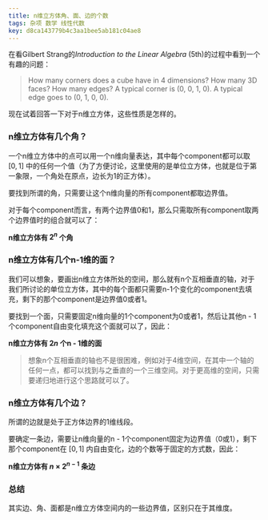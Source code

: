 ```yaml
---
title: n维立方体角、面、边的个数
tags: 杂项 数学 线性代数
key: d8ca143779b4c3aa1bee5ab181c04ae8
---
```


在看Gilbert Strang的*Introduction to the Linear Algebra* (5th)的过程中看到一个有趣的问题：

> How many corners does a cube have in 4 dimensions? How many 3D faces? How many edges? A typical corner is (0, 0, 1, 0). A typical edge goes to (0, 1, 0, 0).

现在试着回答一下对于n维立方体，这些性质是怎样的。

### n维立方体有几个角？

一个n维立方体中的点可以用一个n维向量表达，其中每个component都可以取 $[0, 1]$ 中的任何一个值（为了方便讨论，这里使用的是单位立方体，也就是位于第一象限，一个角处在原点，边长为1的正方体）。

要找到所谓的角，只需要让这个n维向量的所有component都取边界值。

对于每个component而言，有两个边界值0和1，那么只需取所有component取两个边界值时的组合就可以了：

**n维立方体有 $2^n$ 个角**

### n维立方体有几个n-1维的面？

我们可以想象，要画出n维立方体所处的空间，那么就有n个互相垂直的轴，对于我们所讨论的单位立方体，其中的每个面都只需要n-1个变化的component去填充，剩下的那个component是边界值0或者1。

要找到一个面，只需要固定n维向量的1个component为0或者1，然后让其他n - 1个component自由变化填充这个面就可以了，因此：

**n维立方体有 $2n$ 个n - 1维的面**

> 想象n个互相垂直的轴也不是很困难，例如对于4维空间，在其中一个轴的任何一点，都可以找到与之垂直的一个三维空间。对于更高维的空间，只需要递归地进行这个思路就可以了。

### n维立方体有几个边？

所谓的边就是处于正方体边界的1维线段。

要确定一条边，需要让n维向量的n - 1个component固定为边界值（0或1），剩下那个component在 $[0, 1]$ 内自由变化，边的个数等于固定的方式数，因此：

**n维立方体有 $n × 2^{n-1}$ 条边**

### 总结

其实边、角、面都是n维立方体空间内的一些边界值，区别只在于其维度。
